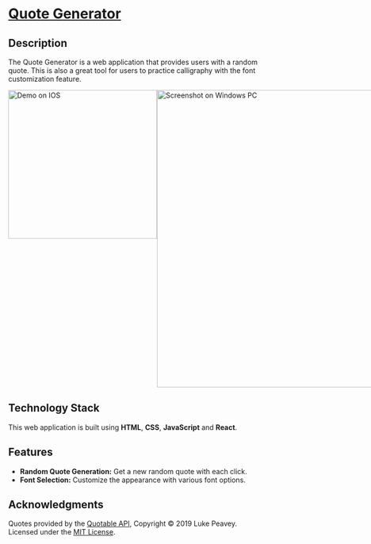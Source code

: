 # [Quote Generator](https://yk722.github.io/quote-generator/)
## Description
The Quote Generator is a web application that provides users with a random quote. This is also a great tool for users to practice calligraphy with the font customization feature. 

<div class="images-container" style="display: flex; justify-content: space-between; align-items: flex-start;">
  <img width="300" alt="Demo on IOS" src="https://github.com/yk722/quote-generator/assets/102205728/d55c7130-3d2a-4f65-918d-923f1353e5f1"  style="vertical-align: top;">
  <img width="600" alt="Screenshot on Windows PC" src="https://github.com/yk722/quote-generator/assets/102205728/e051f34a-5f14-40a0-b84e-21b730b622c6" style="vertical-align: top;">
</div>

## Technology Stack
This web application is built using **HTML**, **CSS**, **JavaScript** and **React**. 

## Features
- **Random Quote Generation:** Get a new random quote with each click.
- **Font Selection:** Customize the appearance with various font options.

## Acknowledgments
Quotes provided by the [Quotable API](https://api.quotable.io), Copyright © 2019 Luke Peavey.
Licensed under the [MIT License](https://opensource.org/licenses/MIT).


